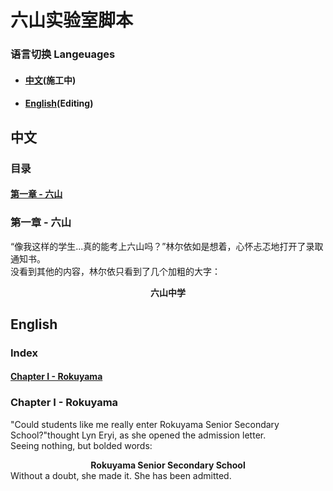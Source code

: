 # 六山实验室脚本
### 语言切换 Langeuages
* #### [中文](#ChineseV)(施工中)
* #### [English](#EnglishV)(Editing)
<a id="ChineseV"></a>
## 中文  
### 目录
#### [第一章 - 六山](#第一章)
<a id="第一章"></a>
### 第一章 - 六山
“像我这样的学生...真的能考上六山吗？”林尔依如是想着，心怀忐忑地打开了录取通知书。  
没看到其他的内容，林尔依只看到了几个加粗的大字：  
**<center>六山中学</center>**  


<a id="EnglishV"></a>
## English  
### Index
#### [Chapter I - Rokuyama](#chapterI)
<a id="chapterI"></a>
### Chapter I - Rokuyama
"Could students like me really enter Rokuyama Senior Secondary School?"thought Lyn Eryi, as she opened the admission letter.  
Seeing nothing, but bolded words:  
 **<center>Rokuyama Senior Secondary School</center>**
Without a doubt, she made it. She has been admitted.
